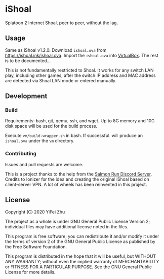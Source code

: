 # iShoal

Splatoon 2 Internet Shoal, peer to peer, without the lag.

## Usage

Same as iShoal v1.2.0. Download `ishoal.ova` from https://ishoal.ink/ishoal.ova.
Import the `ishoal.ova` into [VirtualBox](https://www.virtualbox.org/).
The rest is to be documented...

This is not fundamentally restricted to Shoal. It works for any switch LAN play,
including other games, after the switch IP address and MAC address are detected
via Shoal LAN mode or entered manually.

## Development

### Build

Requirements: bash, git, qemu, ssh, and wget. Up to 8G memory and 10G disk
space will be used for the build process.

Execute `vm/build-wrapper.sh` in bash. If successful. will produce an
`ishoal.ova` under the `vm` directory.

### Contributing

Issues and pull requests are welcome.

This is a project thanks to the help from the
[Salmon Run Discord Server](https://discord.gg/EY3JZqk). Credits to Ionizer for
the idea and creating the original iShoal based on client-server VPN. A lot of
wheels has been reinvented in this project.

## License

Copyright (C) 2020 YiFei Zhu

The project as a whole is under GNU General Public License Version 2;
individual files may have additional license noted in the files.

This program is free software; you can redistribute it and/or modify
it under the terms of version 2 of the GNU General Public License as
published by the Free Software Foundation.

This program is distributed in the hope that it will be useful,
but WITHOUT ANY WARRANTY; without even the implied warranty of
MERCHANTABILITY or FITNESS FOR A PARTICULAR PURPOSE.  See the
GNU General Public License for more details.
